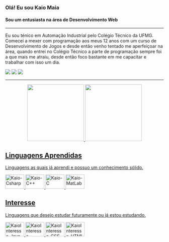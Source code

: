 ### Olá! Eu sou Kaio Maia
#### Sou um entusiasta na área de Desenvolvimento Web
____
Eu sou ténico em Automação Industrial pelo Colégio Técnico da UFMG.<br>
Comecei a mexer com programação aos meus 12 anos com um curso de Desenvolvimento de Jogos e desde então venho tentado me aperfeiçoar na área, quando entrei no Colégio Técnico a parte de programação sempre foi a que mais me atraiu, desde então foco bastante em me capacitar e trabalhar com isso um dia.
<!-- Imagem das Redes Sociais e Contato -->
<div style="display: inline_block">
  <a href="https://www.instagram.com/kaiomr_/" target="_blank"><img src="https://img.shields.io/badge/-Instagram-%23E4405F?style=for-the-badge&logo=instagram&logoColor=white" target="_blank"></a>
  <a href = "mailto:kaiomr.contato@gmail.com"><img src="https://img.shields.io/badge/-Gmail-%23333?style=for-the-badge&logo=gmail&logoColor=white" target="_blank"></a>
  <a href="https://www.linkedin.com/in/kaio-maia-01ab25191/" target="_blank"><img src="https://img.shields.io/badge/-LinkedIn-%230077B5?style=for-the-badge&logo=linkedin&logoColor=white" target="_blank"></a> 
</div>

---

<!-- Cards de Status e linguagens -->
<div align="center">
  <a href="https://github.com/KaioMR">
  <img height="180rem" src="https://github-readme-stats.vercel.app/api?username=KaioMR&show_icons=true&theme=aura&include_all_commits=true&count_private=true"/a>
  <img height="180rem" src="https://github-readme-stats.vercel.app/api/top-langs/?username=KaioMR&layout=compact&langs_count=7&theme=aura"/a>
</div>

<!-- Imagem das Linguagens -->
  ## Linguagens Aprendidas
  Linguagens as quais já aprendi e possuo um conhecimento sólido. <br>
<div style="display: inline_block">
  <img alt="Kaio-Csharp" height="45" width="60" src="https://cdn.jsdelivr.net/gh/devicons/devicon/icons/csharp/csharp-plain.svg">
  <img alt="Kaio-C++" height="45" width="60" src="https://cdn.jsdelivr.net/gh/devicons/devicon/icons/cplusplus/cplusplus-plain.svg">
  <img alt="Kaio-C" height="45" width="60" src="https://cdn.jsdelivr.net/gh/devicons/devicon/icons/c/c-plain.svg">
  <img alt="Kaio-MatLab" height="45" width="60" src="https://cdn.jsdelivr.net/gh/devicons/devicon/icons/matlab/matlab-original.svg">
</div>

  ## Interesse
  Linguagens que desejo estudar futuramente ou já estou estudando. <br>
<div style="display: inline_block">
  <img alt="KaioInteresse-Java" height="45" width="60" src="https://cdn.jsdelivr.net/gh/devicons/devicon/icons/java/java-plain.svg">
  <img alt="KaioInteresse-JavaScript" height="45" width="60" src="https://cdn.jsdelivr.net/gh/devicons/devicon/icons/javascript/javascript-plain.svg">
  <img alt="KaioInteresse-CSS" height="45" width="60" src="https://cdn.jsdelivr.net/gh/devicons/devicon/icons/css3/css3-plain.svg">
  <img alt="KaioInteresse-HTML" height="45" width="60" src="https://cdn.jsdelivr.net/gh/devicons/devicon/icons/html5/html5-plain.svg">
</div>

